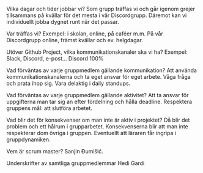 Vilka dagar och tider jobbar vi?
Som grupp träffas vi och går igenom grejer tillsammans på kvällar för det mesta i vår Discordgrupp. Däremot kan vi individuellt jobba dygnet runt när det passar.

Var träffas vi? Exempel: i skolan, online, på caféer m.m.
På vår Discordgrupp online, främst kvällar och ev. helgdagar.

Utöver Github Project, vilka kommunikationskanaler ska vi ha? Exempel: Slack, Discord, e-post...
Discord 100%

Vad förväntas av varje gruppmedlem gällande kommunikation?
Att använda kommunikationskanalerna och ta eget ansvar för eget arbete. Våga fråga och prata ihop sig.
Vara delaktig i daily standups.

Vad förväntas av varje gruppmedlem gällande aktivitet?
Att ta ansvar för uppgifterna man tar sig an efter fördelning och hålla deadline.
Respektera gruppens mål: att slutföra arbetet.

Vad blir det för konsekvenser om man inte är aktiv i projektet?
Då blir det problem och ett hålrum i grupparbetet. Konsekvenserna blir att man inte respekterar dom övriga i gruppen.
Eventuellt att läraren får ingripa i gruppdynamiken.

Vem är scrum master?
Sanjin Đumišić.

Underskrifter av samtliga gruppmedlemmar
Hedi Gardi
